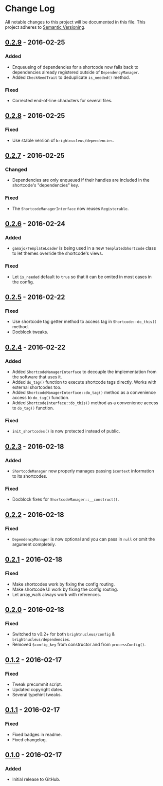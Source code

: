 # Change Log
All notable changes to this project will be documented in this file.
This project adheres to [Semantic Versioning](http://semver.org/).

## [0.2.9] - 2016-02-25
### Added
- Enqueueing of dependencies for a shortcode now falls back to dependencies already registered outside of `DependencyManager`.
- Added `CheckNeedTrait` to deduplicate `is_needed()` method.

### Fixed
- Corrected end-of-line characters for several files.

## [0.2.8] - 2016-02-25
### Fixed
- Use stable version of `brightnucleus/dependencies`.

## [0.2.7] - 2016-02-25
### Changed
- Dependencies are only enqueued if their handles are included in the shortcode's "dependencies" key.

### Fixed
- The `ShortcodeManagerInterface` now reuses `Registerable`.

## [0.2.6] - 2016-02-24
### Added
- `gamajo/TemplateLoader` is being used in a new `TemplatedShortcode` class to let themes override the shortcode's views.

### Fixed
- Let `is_needed` default to `true` so that it can be omited in most cases in the config.

## [0.2.5] - 2016-02-22
### Fixed
- Use shortcode tag getter method to access tag in `Shortcode::do_this()` method.
- Docblock tweaks.

## [0.2.4] - 2016-02-22
### Added
- Added `ShortcodeManagerInterface` to decouple the implementation from the software that uses it.
- Added `do_tag()` function to execute shortcode tags directly. Works with external shortcodes too.
- Added `ShortcodeManagerInterface::do_tag()` method as a convenience access to `do_tag()` function.
- Added `ShortcodeInterface::do_this()` method as a convenience access to `do_tag()` function.

### Fixed
- `init_shortcodes()` is now protected instead of public.

## [0.2.3] - 2016-02-18
### Added
- `ShortcodeManager` now properly manages passing `$context` information to its shortcodes.

### Fixed
- Docblock fixes for `ShortcodeManager::__construct()`.

## [0.2.2] - 2016-02-18
### Fixed
- `DependencyManager` is now optional and you can pass in `null` or omit the argument completely.

## [0.2.1] - 2016-02-18
### Fixed
- Make shortcodes work by fixing the config routing.
- Make shortcode UI work by fixing the config routing.
- Let array_walk always work with references.

## [0.2.0] - 2016-02-18
### Fixed
- Switched to v0.2+ for both `brightnucleus/config` & `brightnucleus/dependencies`.
- Removed `$config_key` from constructor and from `processConfig()`.

## [0.1.2] - 2016-02-17
### Fixed
- Tweak precommit script.
- Updated copyright dates.
- Several typehint tweaks.

## [0.1.1] - 2016-02-17
### Fixed
- Fixed badges in readme.
- Fixed changelog.

## [0.1.0] - 2016-02-17
### Added
- Initial release to GitHub.

[0.2.9]: https://github.com/brightnucleus/shortcodes/compare/v0.2.8...v0.2.9
[0.2.8]: https://github.com/brightnucleus/shortcodes/compare/v0.2.7...v0.2.8
[0.2.7]: https://github.com/brightnucleus/shortcodes/compare/v0.2.6...v0.2.7
[0.2.6]: https://github.com/brightnucleus/shortcodes/compare/v0.2.5...v0.2.6
[0.2.5]: https://github.com/brightnucleus/shortcodes/compare/v0.2.4...v0.2.5
[0.2.4]: https://github.com/brightnucleus/shortcodes/compare/v0.2.3...v0.2.4
[0.2.3]: https://github.com/brightnucleus/shortcodes/compare/v0.2.2...v0.2.3
[0.2.2]: https://github.com/brightnucleus/shortcodes/compare/v0.2.1...v0.2.2
[0.2.1]: https://github.com/brightnucleus/shortcodes/compare/v0.2.0...v0.2.1
[0.2.0]: https://github.com/brightnucleus/shortcodes/compare/v0.1.2...v0.2.0
[0.1.2]: https://github.com/brightnucleus/shortcodes/compare/v0.1.1...v0.1.2
[0.1.1]: https://github.com/brightnucleus/shortcodes/compare/v0.1.0...v0.1.1
[0.1.0]: https://github.com/brightnucleus/shortcodes/compare/v0.0.0...v0.1.0
